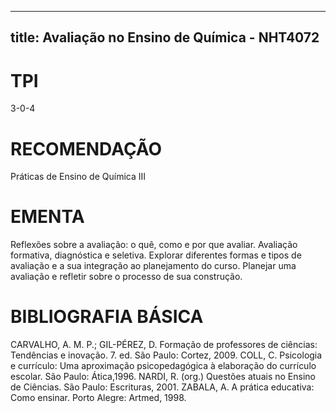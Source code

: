 
---
title: Avaliação no Ensino de Química - NHT4072 
---

# TPI

3-0-4

# RECOMENDAÇÃO

Práticas de Ensino de Química III

# EMENTA

Reflexões sobre a avaliação: o quê, como e por que avaliar. Avaliação formativa, diagnóstica e seletiva. Explorar diferentes formas e tipos de avaliação e a sua integração ao planejamento do curso. Planejar uma avaliação e refletir sobre o processo de sua construção.

# BIBLIOGRAFIA BÁSICA

CARVALHO, A. M. P.; GIL-PÉREZ, D. Formação de professores de ciências: Tendências e inovação. 7. ed. São Paulo: Cortez, 2009.
COLL, C. Psicologia e currículo: Uma aproximação psicopedagógica à elaboração do currículo escolar. São Paulo: Ática,1996.
NARDI, R. (org.) Questões atuais no Ensino de Ciências. São Paulo: Escrituras, 2001.
ZABALA, A. A prática educativa: Como ensinar. Porto Alegre: Artmed, 1998.
        